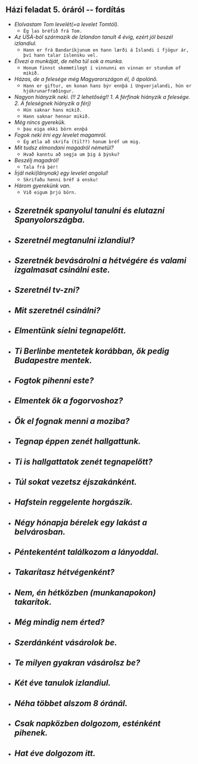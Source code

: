 ## Házi feladat 5. óráról -- fordítás

- _Elolvastam Tom levelét(=a levelet Tomtól)._
  - `Ég las bréfið frá Tom.`
- _Az USÁ-ból származik de Izlandon tanult 4 évig, ezért jól beszél izlandiul._
  - `Hann er frá Bandaríkjunum en hann lærði á Íslandi í fjögur ár, því hann talar íslensku vel.`
- _Élvezi a munkáját, de néha túl sok a munka._
  - `Honum finnst skemmtilegt í vinnunni en vinnan er stundum of mikið.`
- _Házas, de a felesége még Magyarországon él, ő ápolónő._
  - `Hann er giftur, en konan hans býr ennþá í Ungverjalandi, hún er hjúkrunarfræðingur.`
- _Nagyon hiányzik neki. (!! 2 lehetőség!! 1. A férfinak hiányzik a felesége. 2. A feleségnek hiányzik a férj)_
  - `Hún saknar hans mikið.`
  - `Hann saknar hennar mikið.`
- _Még nincs gyerekük._
  - `þau eiga ekki börn ennþá`
- _Fogok neki írni egy levelet magamról._
  - `Ég ætla að skrifa (til??) honum bréf um mig.`
- _Mit tudsz elmondani magadról németül?_
  - `Hvað kanntu að segja um þig á þýsku?`
- _Beszélj magadról!_
  - `Tala frá þér!`
- _Írjál neki(lánynak) egy levelet angolul!_
  - `Skrifaðu henni bréf á ensku!`
- _Három gyerekünk van._
  - `Við eigum þrjú börn.`
- _Szeretnék spanyolul tanulni és elutazni Spanyolországba._
  - 
- _Szeretnél megtanulni izlandiul?_
  - 
- _Szeretnék bevásárolni a hétvégére és valami izgalmasat csinálni este._
  -
- _Szeretnél tv-zni?_
  - 
- _Mit szeretnél csinálni?_
  - 
- _Elmentünk síelni tegnapelőtt._
  - 
- _Ti Berlinbe mentetek korábban, ők pedig Budapestre mentek._
  -
- _Fogtok pihenni este?_
  - 
- _Elmentek ők a fogorvoshoz?_
  - 
- _Ők el fognak menni a moziba?_
  - 
- _Tegnap éppen zenét hallgattunk._
  - 
- _Ti is hallgattatok zenét tegnapelőtt?_
  - 
- _Túl sokat vezetsz éjszakánként._
  - 
- _Hafstein reggelente horgászik._
  - 
- _Négy hónapja bérelek egy lakást a belvárosban._
  - 
- _Péntekentént találkozom a lányoddal._
  - 
- _Takarítasz hétvégenként?_
  - 
- _Nem, én hétközben (munkanapokon) takarítok._
  - 
- _Még mindig nem érted?_
  - 
- _Szerdánként vásárolok be._
  - 
- _Te milyen gyakran vásárolsz be?_
  - 
- _Két éve tanulok izlandiul._
  - 
- _Néha többet alszom 8 óránál._
  - 
- _Csak napközben dolgozom, esténként pihenek._
  -
- _Hat éve dolgozom itt._
  - 
